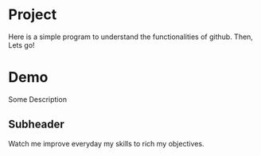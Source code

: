 # Project

Here is a simple program to understand the functionalities of github.
Then, Lets go!

# Demo

Some Description

## Subheader

Watch me improve everyday my skills to rich my objectives.
